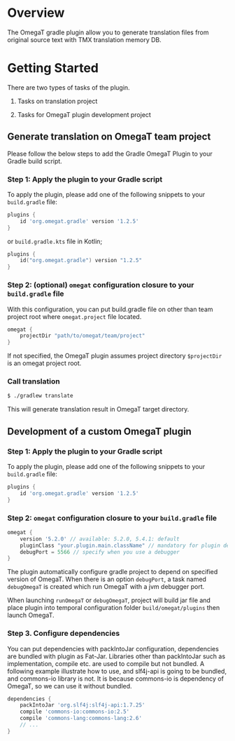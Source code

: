 # Overview

The OmegaT gradle plugin allow you to generate translation files from original source text
with TMX translation memory DB.

# Getting Started 

There are two types of tasks of the plugin.

1. Tasks on translation project

2. Tasks for OmegaT plugin development project


## Generate translation on OmegaT team project

Please follow the below steps to add the Gradle OmegaT Plugin to your Gradle build script.

### Step 1: Apply the plugin to your Gradle script

To apply the plugin, please add one of the following snippets to your `build.gradle` file:

```groovy
plugins {
    id 'org.omegat.gradle' version '1.2.5'
}
```
or `build.gradle.kts` file in Kotlin;

```kotlin
plugins {
    id("org.omegat.gradle") version "1.2.5"
}
```

### Step 2: (optional) `omegat` configuration closure to your `build.gradle` file

With this configuration, you can put build.gradle file on other than team project root where `omegat.project` file located.

```groovy
omegat {
    projectDir "path/to/omegat/team/project"
}
```

If not specified, the OmegaT plugin assumes project directory `$projectDir` is an omegat project root.

###  Call translation

```bash
$ ./gradlew translate
```

This will generate translation result in OmegaT target directory.


## Development of a custom OmegaT plugin

### Step 1: Apply the plugin to your Gradle script

To apply the plugin, please add one of the following snippets to your `build.gradle` file:

```groovy
plugins {
    id 'org.omegat.gradle' version '1.2.5'
}
```

### Step 2: `omegat` configuration closure to your `build.gradle` file

```groovy
omegat {
    version '5.2.0' // available: 5.2.0, 5.4.1: default
    pluginClass "your.plugin.main.className" // mandatory for plugin development
    debugPort = 5566 // specify when you use a debugger
}
```

The plugin automatically configure gradle project to depend on specified version of OmegaT.
When there is an option `debugPort`, a task named `debugOmegaT` is created which run OmegaT
with a jvm debugger port.

When launching `runOmegaT` or `debugOmegaT`, project will build jar file and place
plugin into temporal configuration folder `build/omegat/plugins` then launch OmegaT.

### Step 3. Configure dependencies

You can put dependencies with packIntoJar configuration, dependencies are bundled with plugin as Fat-Jar.
Libraries other than packIntoJar such as implementation, compile etc. are used to compile but not bundled.
A following example illustrate how to use, and slf4j-api is going to be bundled, and commons-io library is not.
It is because commons-io is dependency of OmegaT, so we can use it without bundled.

```groovy
dependencies {
    packIntoJar 'org.slf4j:slf4j-api:1.7.25'
    compile 'commons-io:commons-io:2.5'
    compile 'commons-lang:commons-lang:2.6'
    // ...
}
```
